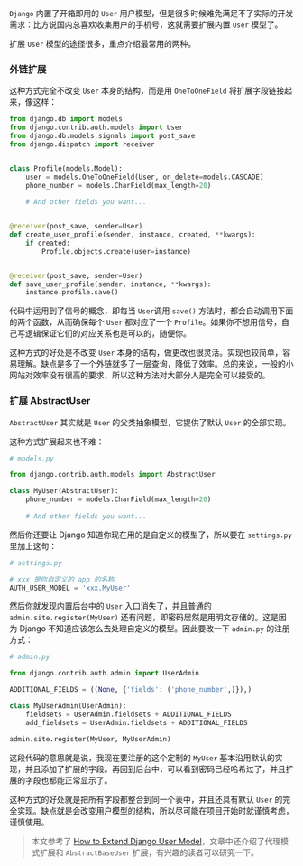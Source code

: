 `Django`  内置了开箱即用的 `User` 用户模型，但是很多时候难免满足不了实际的开发需求：比方说国内总喜欢收集用户的手机号，这就需要扩展内置 `User` 模型了。

扩展 `User` 模型的途径很多，重点介绍最常用的两种。

### 外链扩展

这种方式完全不改变 `User` 本身的结构，而是用 `OneToOneField` 将扩展字段链接起来，像这样：

```python
from django.db import models
from django.contrib.auth.models import User
from django.db.models.signals import post_save
from django.dispatch import receiver


class Profile(models.Model):
    user = models.OneToOneField(User, on_delete=models.CASCADE)
    phone_number = models.CharField(max_length=20)
    
    # And other fields you want...


@receiver(post_save, sender=User)
def create_user_profile(sender, instance, created, **kwargs):
    if created:
        Profile.objects.create(user=instance)


@receiver(post_save, sender=User)
def save_user_profile(sender, instance, **kwargs):
    instance.profile.save()
```

代码中运用到了信号的概念，即每当 `User`调用 `save()` 方法时，都会自动调用下面的两个函数，从而确保每个 `User` 都对应了一个 `Profile`。如果你不想用信号，自己写逻辑保证它们的对应关系也是可以的，随便你。

这种方式的好处是不改变 `User` 本身的结构，做更改也很灵活。实现也较简单，容易理解。缺点是多了一个外链就多了一层查询，降低了效率。总的来说，一般的小网站对效率没有很高的要求，所以这种方法对大部分人是完全可以接受的。

### 扩展 AbstractUser

`AbstractUser` 其实就是 `User` 的父类抽象模型，它提供了默认 `User` 的全部实现。

这种方式扩展起来也不难：

```python
# models.py

from django.contrib.auth.models import AbstractUser

class MyUser(AbstractUser):
    phone_number = models.CharField(max_length=20)
    
    # And other fields you want...
```

然后你还要让 Django 知道你现在用的是自定义的模型了，所以要在 `settings.py` 里加上这句：

```python
# settings.py

# xxx 是你自定义的 app 的名称
AUTH_USER_MODEL = 'xxx.MyUser'
```

然后你就发现内置后台中的 `User` 入口消失了，并且普通的 `admin.site.register(MyUser)` 还有问题，即密码居然是用明文存储的。这是因为 Django 不知道应该怎么去处理自定义的模型。因此要改一下 `admin.py` 的注册方式：

```python
# admin.py

from django.contrib.auth.admin import UserAdmin

ADDITIONAL_FIELDS = ((None, {'fields': ('phone_number',)}),)

class MyUserAdmin(UserAdmin):
    fieldsets = UserAdmin.fieldsets + ADDITIONAL_FIELDS
    add_fieldsets = UserAdmin.fieldsets + ADDITIONAL_FIELDS

admin.site.register(MyUser, MyUserAdmin)
```

这段代码的意思就是说，我现在要注册的这个定制的 `MyUser` 基本沿用默认的实现，并且添加了扩展的字段。再回到后台中，可以看到密码已经哈希过了，并且扩展的字段也都能正常显示了。

这种方式的好处就是把所有字段都整合到同一个表中，并且还具有默认 `User` 的完全实现。缺点就是会改变用户模型的结构，所以尽可能在项目开始时就谨慎考虑，谨慎使用。

> 本文参考了 [How to Extend Django User Model](https://simpleisbetterthancomplex.com/tutorial/2016/07/22/how-to-extend-django-user-model.html)，文章中还介绍了代理模式扩展和 `AbstractBaseUser` 扩展，有兴趣的读者可以研究一下。